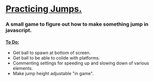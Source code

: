 <h1><ins>Practicing Jumps.</ins></h1>
<h3>A small game to figure out how to make something jump in javascript. </h3>
<h4> <ins>To Do:</ins></h4>
<ul>
  <li> Get ball to spawn at bottom of screen. </li>
   <li> Get ball to be able to colide with platforms. </li>
  <li> Commenting settings for speeding up and slowing down of various elements. </li>
  <li> Make jump height adjustable "in game". </li>
</ul>
